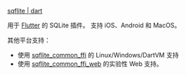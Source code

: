 [sqflite | dart](https://pub.dev/packages/sqflite)

用于 [Flutter](https://flutter.io/) 的 SQLite 插件。 支持 iOS、Android 和 MacOS。

其他平台支持：
- 使用 [sqflite_common_ffi](https://pub.dev/packages/sqflite_common_ffi) 的 Linux/Windows/DartVM 支持
- 使用 [sqflite_common_ffi_web](https://pub.dev/packages/sqflite_common_ffi_web) 的实验性 Web 支持。
